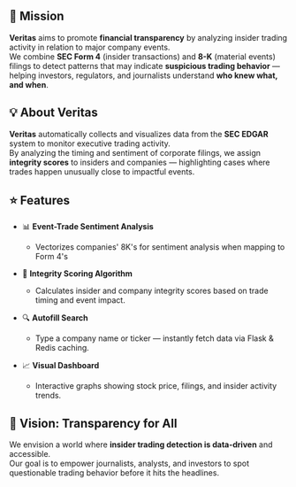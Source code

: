 
## 🎯 Mission

**Veritas** aims to promote **financial transparency** by analyzing insider trading activity in relation to major company events.  
We combine **SEC Form 4** (insider transactions) and **8-K** (material events) filings to detect patterns that may indicate **suspicious trading behavior** — helping investors, regulators, and journalists understand **who knew what, and when**.

<a name="about-insiderscope"></a>

## 💡 About Veritas

**Veritas** automatically collects and visualizes data from the **SEC EDGAR** system to monitor executive trading activity.  
By analyzing the timing and sentiment of corporate filings, we assign **integrity scores** to insiders and companies — highlighting cases where trades happen unusually close to impactful events.

<a name="features"></a>

## ⭐️ Features

- 📊 **Event-Trade Sentiment Analysis**
  - Vectorizes companies' 8K's for sentiment analysis when mapping to Form 4's

- 🧭 **Integrity Scoring Algorithm**
  - Calculates insider and company integrity scores based on trade timing and event impact.

- 🔍 **Autofill Search**
  - Type a company name or ticker — instantly fetch data via Flask & Redis caching.

- 📈 **Visual Dashboard**
  - Interactive graphs showing stock price, filings, and insider activity trends.


<a name="vision"></a>

## 🔮 Vision: Transparency for All

We envision a world where **insider trading detection is data-driven** and accessible.  
Our goal is to empower journalists, analysts, and investors to spot questionable trading behavior before it hits the headlines.

<a name="workflow"></a>


